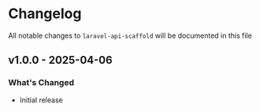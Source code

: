 # Changelog

All notable changes to `laravel-api-scaffold` will be documented in this file

## v1.0.0 - 2025-04-06

### What's Changed

* Initial release